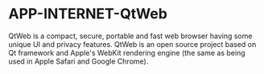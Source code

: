 APP-INTERNET-QtWeb
==================

QtWeb is a compact, secure, portable and fast web browser having some unique UI and privacy features. QtWeb is an open source project based on Qt framework and Apple's WebKit rendering engine (the same as being used in Apple Safari and Google Chrome).
